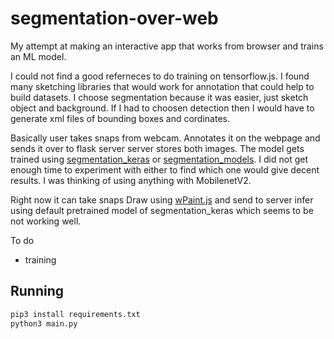 
# segmentation-over-web
My attempt at making an interactive app that works from browser
and trains an ML model.

I could not find a good referneces to do training
on tensorflow.js. I found many sketching libraries
 that would work for annotation that could help to build datasets.
I choose segmentation because it
was easier, just sketch object and background. If
I had to choosen detection then I would have to generate
xml files of bounding boxes and cordinates.

Basically user takes snaps from webcam. Annotates it
on the webpage and sends it over to flask server
server stores  both images. The model gets
trained using [segmentation_keras](https://github.com/divamgupta/image-segmentation-keras) or [segmentation_models](https://github.com/qubvel/segmentation_models).
 I did not get enough time to experiment with either to
find which one would give decent results. I was thinking
of using anything with MobilenetV2.

Right now it  can take snaps
Draw using [wPaint.js](https://github.com/websanova/wPaint) and send to server
infer using default pretrained  model of segmentation_keras
which seems to be not working well.



To do
- training

## Running


```bash
pip3 install requirements.txt
python3 main.py
```

